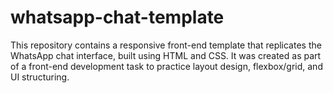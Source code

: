 # whatsapp-chat-template
This repository contains a responsive front-end template that replicates the WhatsApp chat interface, built using HTML and CSS. It was created as part of a front-end development task to practice layout design, flexbox/grid, and UI structuring.



